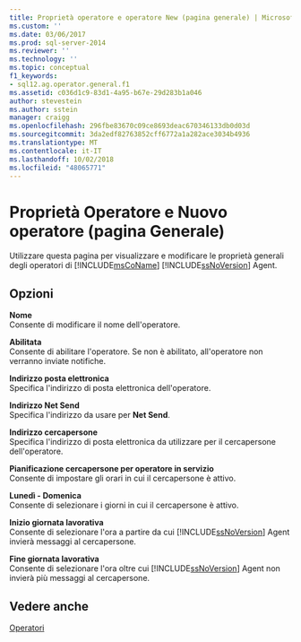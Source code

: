 ```yaml
---
title: Proprietà operatore e operatore New (pagina generale) | Microsoft Docs
ms.custom: ''
ms.date: 03/06/2017
ms.prod: sql-server-2014
ms.reviewer: ''
ms.technology: ''
ms.topic: conceptual
f1_keywords:
- sql12.ag.operator.general.f1
ms.assetid: c036d1c9-83d1-4a95-b67e-29d283b1a046
author: stevestein
ms.author: sstein
manager: craigg
ms.openlocfilehash: 296fbe83670c09ce8693deac670346133db0d03d
ms.sourcegitcommit: 3da2edf82763852cff6772a1a282ace3034b4936
ms.translationtype: MT
ms.contentlocale: it-IT
ms.lasthandoff: 10/02/2018
ms.locfileid: "48065771"
---
```

# <a name="operator-properties-and-new-operator-general-page"></a>Proprietà Operatore e Nuovo operatore (pagina Generale)
  Utilizzare questa pagina per visualizzare e modificare le proprietà generali degli operatori di [!INCLUDE[msCoName](../../includes/msconame-md.md)] [!INCLUDE[ssNoVersion](../../includes/ssnoversion-md.md)] Agent.  
  
## <a name="options"></a>Opzioni  
 **Nome**  
 Consente di modificare il nome dell'operatore.  
  
 **Abilitata**  
 Consente di abilitare l'operatore. Se non è abilitato, all'operatore non verranno inviate notifiche.  
  
 **Indirizzo posta elettronica**  
 Specifica l'indirizzo di posta elettronica dell'operatore.  
  
 **Indirizzo Net Send**  
 Specifica l'indirizzo da usare per **Net Send**.  
  
 **Indirizzo cercapersone**  
 Specifica l'indirizzo di posta elettronica da utilizzare per il cercapersone dell'operatore.  
  
 **Pianificazione cercapersone per operatore in servizio**  
 Consente di impostare gli orari in cui il cercapersone è attivo.  
  
 **Lunedì - Domenica**  
 Consente di selezionare i giorni in cui il cercapersone è attivo.  
  
 **Inizio giornata lavorativa**  
 Consente di selezionare l'ora a partire da cui [!INCLUDE[ssNoVersion](../../includes/ssnoversion-md.md)] Agent invierà messaggi al cercapersone.  
  
 **Fine giornata lavorativa**  
 Consente di selezionare l'ora oltre cui [!INCLUDE[ssNoVersion](../../includes/ssnoversion-md.md)] Agent non invierà più messaggi al cercapersone.  
  
## <a name="see-also"></a>Vedere anche  
 [Operatori](operators.md)  
  
  
